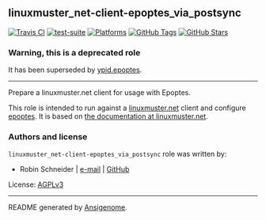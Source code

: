 ## linuxmuster_net-client-epoptes_via_postsync

<!-- This file was generated by Ansigenome. Do not edit this file directly but
     instead have a look at the files in the ./meta/ directory. -->

[![Travis CI](https://img.shields.io/travis/ypid/ansible-linuxmuster_net-client-epoptes_via_postsync.svg?style=flat)](https://travis-ci.org/ypid/ansible-linuxmuster_net-client-epoptes_via_postsync)
[![test-suite](https://img.shields.io/badge/test--suite-ansible--linuxmuster__net--client--epoptes__via__postsync-blue.svg?style=flat)](https://github.com/ypid/test-suite-ypid/tree/master/ansible-linuxmuster_net-client-epoptes_via_postsync/)
[![Platforms](https://img.shields.io/badge/platforms-debian%20/%20linuxmint%20/%20ubuntu-lightgrey.svg?style=flat)](#)
[![GitHub Tags](https://img.shields.io/github/tag/ypid/ansible-linuxmuster_net-client-epoptes_via_postsync.svg)](https://github.com/ypid/ansible-linuxmuster_net-client-epoptes_via_postsync)
[![GitHub Stars](https://img.shields.io/github/stars/ypid/ansible-linuxmuster_net-client-epoptes_via_postsync.svg)](https://github.com/ypid/ansible-linuxmuster_net-client-epoptes_via_postsync)

### Warning, this is a deprecated role

It has been superseded by [ypid.epoptes](https://github.com/ypid/ansible-epoptes).

***

Prepare a linuxmuster.net client for usage with Epoptes.

This role is intended to run against a [linuxmuster.net](https://linuxmuster.net) client and configure [epoptes](http://www.epoptes.org/).
It is based on [the documentation at linuxmuster.net](https://www.linuxmuster.net/wiki/anwenderwiki:linuxclient:epoptes).






### Authors and license

`linuxmuster_net-client-epoptes_via_postsync` role was written by:

- Robin Schneider | [e-mail](mailto:ypid@riseup.net) | [GitHub](https://github.com/ypid)

License: [AGPLv3](https://tldrlegal.com/license/gnu-affero-general-public-license-v3-%28agpl-3.0%29)

***

README generated by [Ansigenome](https://github.com/nickjj/ansigenome/).
